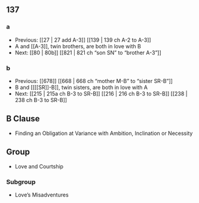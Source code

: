 ## 137
### a
- Previous: [[27 | 27 add A-3]] [[139 | 139 ch A-2 to A-3]] 
- A and [[A-3]], twin brothers, are both in love with B
- Next: [[80 | 80b]] [[821 | 821 ch “son SN” to “brother A-3”]] 

### b
- Previous: [[678]] [[668 | 668 ch “mother M-B” to “sister SR-B”]] 
- B and [[[[SR]]-B]], twin sisters, are both in love with A
- Next: [[215 | 215a ch B-3 to SR-B]] [[216 | 216 ch B-3 to SR-B]] [[238 | 238 ch B-3 to SR-B]] 

## B Clause
- Finding an Obligation at Variance with Ambition, Inclination or Necessity

## Group
- Love and Courtship

### Subgroup
- Love’s Misadventures

